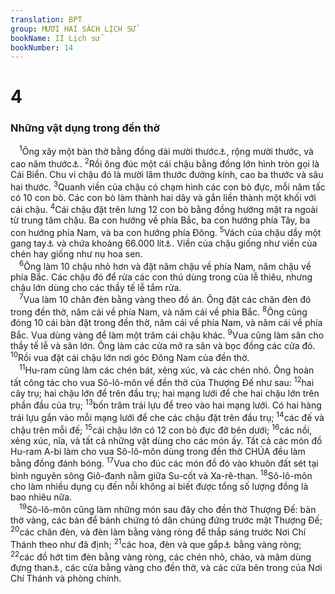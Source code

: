 ```yaml
---
translation: BPT
group: MƯƠI HAI SÁCH LỊCH SỬ
bookName: II Lịch sử 
bookNumber: 14
---
```


<div class="title"><h1>4</h1><h3>Những vật dụng trong đền thờ</h3></div>
<span class="verse 2su_4_1"> <sup>1</sup>Ông xây một bàn thờ bằng đồng dài mười thước<a data-toggle="tooltip" data-placement="bottom" title="Nguyên văn, “20 cu-bít” (khoảng 10,30 thước tây).">⚓</a>, rộng mười thước, và cao năm thước<a data-toggle="tooltip" data-placement="bottom" title="Nguyên văn, “10 cu-bít” (khoảng 5,20 thước).">⚓</a>.</span>
<span class="verse 2su_4_2"><sup>2</sup>Rồi ông đúc một cái chậu bằng đồng lớn hình tròn gọi là Cái Biển. Chu vi chậu đó là mười lăm thước đường kính, cao ba thước và sâu hai thước.</span>
<span class="verse 2su_4_3"><sup>3</sup>Quanh viền của chậu có chạm hình các con bò đực, mỗi năm tấc có 10 con bò. Các con bò làm thành hai dãy và gắn liền thành một khối với cái chậu.</span>
<span class="verse 2su_4_4"><sup>4</sup>Cái chậu đặt trên lưng 12 con bò bằng đồng hướng mặt ra ngoài từ trung tâm chậu. Ba con hướng về phía Bắc, ba con hướng phía Tây, ba con hướng phía Nam, và ba con hướng phía Đông.</span>
<span class="verse 2su_4_5"><sup>5</sup>Vách của chậu dầy một gang tay<a data-toggle="tooltip" data-placement="bottom" title="Nguyên văn, “một gang tay” (khoảng 8 phân tây).">⚓</a> và chứa khoảng 66.000 lít<a data-toggle="tooltip" data-placement="bottom" title="Nguyên văn, “3.000 bát.”">⚓</a>. Viền của chậu giống như viền của chén hay giống như nụ hoa sen.<br/></span>
<span class="verse 2su_4_6"> <sup>6</sup>Ông làm 10 chậu nhỏ hơn và đặt năm chậu về phía Nam, năm chậu về phía Bắc. Các chậu đó để rửa các con thú dùng trong của lễ thiêu, nhưng chậu lớn dùng cho các thầy tế lễ tắm rửa.<br/></span>
<span class="verse 2su_4_7"> <sup>7</sup>Vua làm 10 chân đèn bằng vàng theo đồ án. Ông đặt các chân đèn đó trong đền thờ, năm cái về phía Nam, và năm cái về phía Bắc.</span>
<span class="verse 2su_4_8"><sup>8</sup>Ông cũng đóng 10 cái bàn đặt trong đền thờ, năm cái về phía Nam, và năm cái về phía Bắc. Vua dùng vàng để làm một trăm cái chậu khác.</span>
<span class="verse 2su_4_9"><sup>9</sup>Vua cũng làm sân cho thầy tế lễ và sân lớn. Ông làm các cửa mở ra sân và bọc đồng các cửa đó.</span>
<span class="verse 2su_4_10"><sup>10</sup>Rồi vua đặt cái chậu lớn nơi góc Đông Nam của đền thờ.<br/></span>
<span class="verse 2su_4_11"> <sup>11</sup>Hu-ram cũng làm các chén bát, xẻng xúc, và các chén nhỏ. Ông hoàn tất công tác cho vua Sô-lô-môn về đền thờ của Thượng Đế như sau:</span>
<span class="verse 2su_4_12"><sup>12</sup>hai cây trụ; hai chậu lớn để trên đầu trụ; hai mạng lưới để che hai chậu lớn trên phần đầu của trụ;</span>
<span class="verse 2su_4_13"><sup>13</sup>bốn trăm trái lựu để treo vào hai mạng lưới. Có hai hàng trái lựu gắn vào mỗi mạng lưới để che các chậu đặt trên đầu trụ;</span>
<span class="verse 2su_4_14"><sup>14</sup>các đế và chậu trên mỗi đế;</span>
<span class="verse 2su_4_15"><sup>15</sup>cái chậu lớn có 12 con bò đực đỡ bên dưới;</span>
<span class="verse 2su_4_16"><sup>16</sup>các nồi, xẻng xúc, nĩa, và tất cả những vật dùng cho các món ấy. Tất cả các món đồ Hu-ram A-bi làm cho vua Sô-lô-môn dùng trong đền thờ CHÚA đều làm bằng đồng đánh bóng.</span>
<span class="verse 2su_4_17"><sup>17</sup>Vua cho đúc các món đồ đó vào khuôn đất sét tại bình nguyên sông Giô-đanh nằm giữa Su-cốt và Xa-rê-than.</span>
<span class="verse 2su_4_18"><sup>18</sup>Sô-lô-môn cho làm nhiều dụng cụ đến nỗi không ai biết được tổng số lượng đồng là bao nhiêu nữa.<br/></span>
<span class="verse 2su_4_19"> <sup>19</sup>Sô-lô-môn cũng làm những món sau đây cho đền thờ Thượng Đế: bàn thờ vàng, các bàn để bánh chứng tỏ dân chúng đứng trước mặt Thượng Đế;</span>
<span class="verse 2su_4_20"><sup>20</sup>các chân đèn, và đèn làm bằng vàng ròng để thắp sáng trước Nơi Chí Thánh theo như đã định;</span>
<span class="verse 2su_4_21"><sup>21</sup>các hoa, đèn và que gắp<a data-toggle="tooltip" data-placement="bottom" title="Hay “đũa gắp dùng để gắp than nóng.”">⚓</a> bằng vàng ròng;</span>
<span class="verse 2su_4_22"><sup>22</sup>các đồ hớt tim đèn bằng vàng ròng, các chén nhỏ, chảo, và mâm dùng đựng than<a data-toggle="tooltip" data-placement="bottom" title="Các bát lớn để đựng than cháy đỏ.">⚓</a>, các cửa bằng vàng cho đền thờ, và các cửa bên trong của Nơi Chí Thánh và phòng chính.<br/></span>
